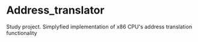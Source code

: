 # Address_translator
Study project. Simplyfied implementation of x86 CPU's address translation functionality 
